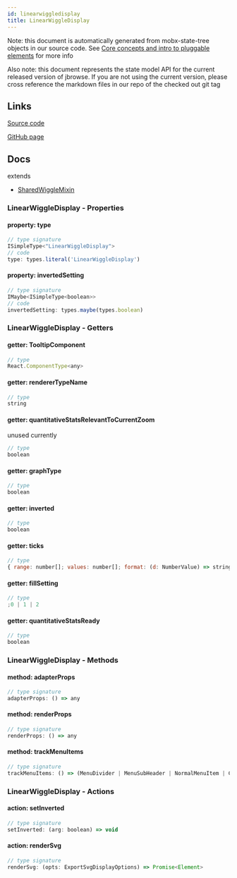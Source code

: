 ```yaml
---
id: linearwiggledisplay
title: LinearWiggleDisplay
---
```


Note: this document is automatically generated from mobx-state-tree objects in
our source code. See
[Core concepts and intro to pluggable elements](/docs/developer_guide/) for more
info

Also note: this document represents the state model API for the current released
version of jbrowse. If you are not using the current version, please cross
reference the markdown files in our repo of the checked out git tag

## Links

[Source code](https://github.com/GMOD/jbrowse-components/blob/main/plugins/wiggle/src/LinearWiggleDisplay/model.ts)

[GitHub page](https://github.com/GMOD/jbrowse-components/tree/main/website/docs/models/LinearWiggleDisplay.md)

## Docs

extends

- [SharedWiggleMixin](../sharedwigglemixin)

### LinearWiggleDisplay - Properties

#### property: type

```js
// type signature
ISimpleType<"LinearWiggleDisplay">
// code
type: types.literal('LinearWiggleDisplay')
```

#### property: invertedSetting

```js
// type signature
IMaybe<ISimpleType<boolean>>
// code
invertedSetting: types.maybe(types.boolean)
```

### LinearWiggleDisplay - Getters

#### getter: TooltipComponent

```js
// type
React.ComponentType<any>
```

#### getter: rendererTypeName

```js
// type
string
```

#### getter: quantitativeStatsRelevantToCurrentZoom

unused currently

```js
// type
boolean
```

#### getter: graphType

```js
// type
boolean
```

#### getter: inverted

```js
// type
boolean
```

#### getter: ticks

```js
// type
{ range: number[]; values: number[]; format: (d: NumberValue) => string; position: ScaleLinear<number, number, never> | ScaleQuantize<number, never>; }
```

#### getter: fillSetting

```js
// type
;0 | 1 | 2
```

#### getter: quantitativeStatsReady

```js
// type
boolean
```

### LinearWiggleDisplay - Methods

#### method: adapterProps

```js
// type signature
adapterProps: () => any
```

#### method: renderProps

```js
// type signature
renderProps: () => any
```

#### method: trackMenuItems

```js
// type signature
trackMenuItems: () => (MenuDivider | MenuSubHeader | NormalMenuItem | CheckboxMenuItem | RadioMenuItem | SubMenuItem | ... 4 more ... | { ...; })[]
```

### LinearWiggleDisplay - Actions

#### action: setInverted

```js
// type signature
setInverted: (arg: boolean) => void
```

#### action: renderSvg

```js
// type signature
renderSvg: (opts: ExportSvgDisplayOptions) => Promise<Element>
```
